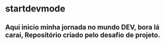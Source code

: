 # startdevmode
## Aqui inicio minha jornada no mundo DEV, bora lá carai, Repositório criado pelo desafio de projeto. 
